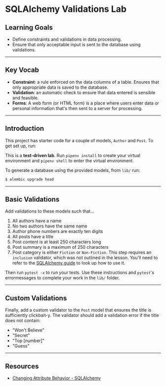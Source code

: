 # SQLAlchemy Validations Lab

## Learning Goals

- Define constraints and validations in data processing.
- Ensure that only acceptable input is sent to the database using validations.

***

## Key Vocab

- **Constraint**: a rule enforced on the data columns of a table. Ensures that
  only appropriate data is saved to the database.
- **Validation**: an automatic check to ensure that data entered
  is sensible and feasible.
- **Forms**: A web form (or HTML form) is a place where users enter data or
  personal information that's then sent to a server for processing.

***

## Introduction

This project has starter code for a couple of models, `Author` and `Post`. To
get set up, run:

This is a **test-driven lab**. Run `pipenv install` to create your virtual
environment and `pipenv shell` to enter the virtual environment.

To generate a database using the provided models, from `lib/` run:

```bash
$ alembic upgrade head
```

***

## Basic Validations

Add validations to these models such that...

1. All authors have a name
2. No two authors have the same name
3. Author phone numbers are exactly ten digits
4. All posts have a title
5. Post content is at least 250 characters long
6. Post summary is a maximum of 250 characters
7. Post category is either `Fiction` or `Non-Fiction`. This step requires an
   `inclusion` validator, which was not outlined in the lesson. You'll need to
   refer to the [SQLAlchemy guide][SQLAlchemy Validations] to look up how to use
   it.

Then run `pytest -x` to run your tests. Use these instructions and `pytest`'s
errormessages to complete your work in the `lib/` folder.

***

## Custom Validations

Finally, add a custom validator to the `Post` model that ensures the title is
sufficiently clickbait-y. The validator should add a validation error if the
title does not contain:

- "Won't Believe"
- "Secret"
- "Top [number]"
- "Guess"

***

## Resources

- [Changing Attribute Behavior - SQLAlchemy][SQLAlchemy Validations]

[SQLAlchemy validations]: https://docs.sqlalchemy.org/en/14/orm/mapped_attributes.html#simple-validators
